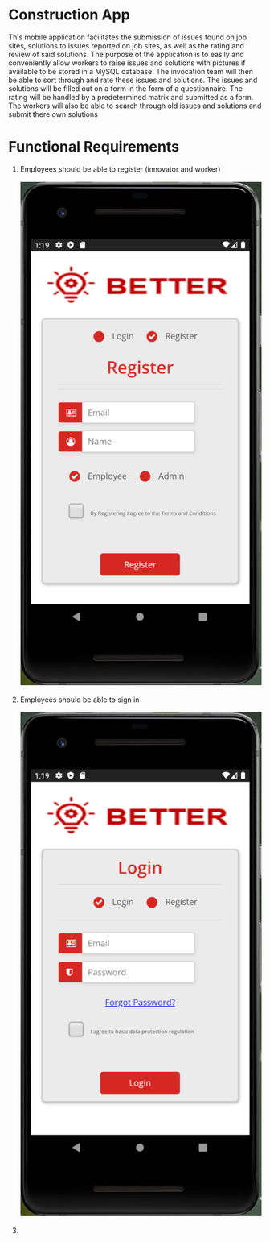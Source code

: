 # Construction App
This mobile application facilitates the submission of issues found on job sites, solutions to issues reported on job sites, as well as the rating and review of said solutions. The purpose of the application is to easily and conveniently allow workers to raise issues and solutions with pictures if available to be stored in a MySQL database. The invocation team will then be able to sort through and rate these issues and solutions. The issues and solutions will be filled out on a form in the form of a questionnaire. The rating will be handled by a predetermined matrix and submitted as a form. The workers will also be able to search through old issues and solutions and submit there own solutions


# Functional Requirements
1. Employees should be able to register (innovator and worker)<br /> <br />
![alt text](https://github.com/humbleguidant/ConstructionApp/blob/master/zublinAppPhotos/register.PNG?raw=true) <br/> <br/>
2. Employees should be able to sign in <br /> <br />
![alt text](https://github.com/humbleguidant/ConstructionApp/blob/master/zublinAppPhotos/login.PNG?raw=true) <br/> <br/>
3.

 

